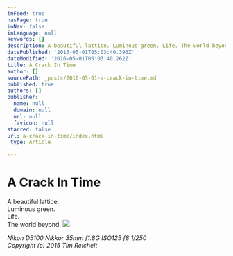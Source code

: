 ```yaml
---
inFeed: true
hasPage: true
inNav: false
inLanguage: null
keywords: []
description: A beautiful lattice. Luminous green. Life. The world beyond.
datePublished: '2016-05-01T05:03:40.396Z'
dateModified: '2016-05-01T05:03:40.262Z'
title: A Crack In Time
author: []
sourcePath: _posts/2016-05-01-a-crack-in-time.md
published: true
authors: []
publisher:
  name: null
  domain: null
  url: null
  favicon: null
starred: false
url: a-crack-in-time/index.html
_type: Article

---
```

# A Crack In Time

A beautiful lattice.  
Luminous green.  
Life.  
The world beyond.
![](https://the-grid-user-content.s3-us-west-2.amazonaws.com/0cebafe2-e29c-409a-b4d6-77bd7b9946ba.jpg)

_Nikon D5100 Nikkor 35mm f1.8G ISO125 f8 1/250  
Copyright (c) 2015 Tim Reichelt_